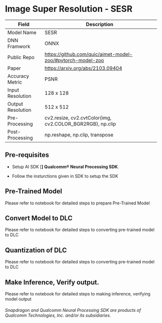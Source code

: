 # Image Super Resolution - SESR

| Field | Description |
| --- | --- |
| Model Name | SESR |
| DNN Framwork | ONNX |
| Public Repo  | https://github.com/quic/aimet-model-zoo/#pytorch-model-zoo |
| Paper        | https://arxiv.org/abs/2103.09404 |
| Accuracy Metric | PSNR |
| Input Resolution | 128 x 128 |
| Output Resolution | 512 x 512 | 
| Pre-Processing | cv2.resize, cv2.cvtColor(img, cv2.COLOR_BGR2RGB), np.clip |
| Post-Processing | np.reshape, np.clip, transpose |


## Pre-requisites

- Setup AI SDK [<b>] Qualcomm® Neural Processing SDK</b>. 

- Follow the insturctions given in SDK to setup the SDK 

## Pre-Trained Model

Please refer to notebook for detailed steps to prepare Pre-Trained Model

## Convert Model to DLC

Please refer to notebook for detailed steps to converting pre-trained model to DLC

## Quantization of DLC

Please refer to notebook for detailed steps to converting pre-trained model to DLC

## Make Inference, Verify output. 

Please refer to notebook for detailed steps to making inference, verifying model output

###### *Snapdragon and Qualcomm Neural Processing SDK are products of Qualcomm Technologies, Inc. and/or its subsidiaries.*
